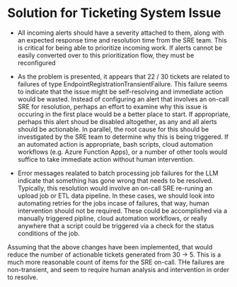 # Solution for Ticketing System Issue
* All incoming alerts should have a severity attached to them, along with an expected response time and resolution time from the SRE team. This is critical for being able to prioritize incoming work. If alerts cannot be easily converted over to this prioritization flow, they must be reconfigured

* As the problem is presented, it appears that 22 / 30 tickets are related to failures of type EndpointRegistrationTransientFailure. This failure seems to indicate that the issue might be self-resolving and immediate action would be wasted. Instead of configuring an alert that involves an on-call SRE for resolution, perhaps an effort to examine why this issue is occuring in the first place would be a better place to start. If appropriate, perhaps this alert shoud be disabled altogether, as any and all alerts should be actionable. In parallel, the root cause for this should be investigated by the SRE team to determine why this is being triggered. If an automated action is appropriate, bash scripts, cloud automation workflows (e.g. Azure Function Apps), or a number of other tools would suffice to take immediate action without human intervention.

* Error messages realated to batch processing job failures for the LLM indicate that something has gone wrong that needs to be resolved. Typically, this resolution would involve an on-call SRE re-runing an upload job or ETL data pipeline. In these cases, we should look into automating retries for the jobs incase of failures, that way, human intervention should not be required. These could be accomplished via a manually triggered pipline, cloud automation workflows, or really anywhere that a script could be triggered via a check for the status conditions of the job.

Assuming that the above changes have been implemented, that would reduce the number of actionable tickets generated from 30 -> 5. This is a much more reasonable count of items for the SRE on-call. THe failures are non-transient, and seem to require human analysis and intervention in order to resolve.
